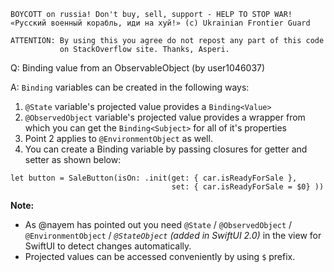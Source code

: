 ```
BOYCOTT on russia! Don't buy, sell, support - HELP TO STOP WAR!
«Русский военный корабль, иди на хуй!» (c) Ukrainian Frontier Guard

ATTENTION: By using this you agree do not repost any part of this code
           on StackOverflow site. Thanks, Asperi.
```

Q: Binding value from an ObservableObject (by user1046037)

A: `Binding` variables can be created in the following ways:

1. `@State` variable's projected value provides a `Binding<Value>`
2. `@ObservedObject` variable's projected value provides a wrapper from which you can get the `Binding<Subject>` for all of it's properties
3. Point 2 applies to `@EnvironmentObject` as well.
4. You can create a Binding variable by passing closures for getter and setter as shown below:

```
let button = SaleButton(isOn: .init(get: { car.isReadyForSale },
                                    set: { car.isReadyForSale = $0} ))
```

**Note:**

- As @nayem has pointed out you need `@State` / `@ObservedObject` /  `@EnvironmentObject` / *`@StateObject` (added in SwiftUI 2.0)* in the view for SwiftUI to detect changes automatically.
- Projected values can be accessed conveniently by using `$` prefix.
